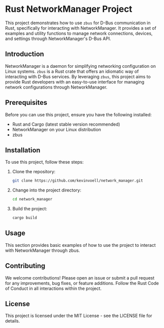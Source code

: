 # Rust NetworkManager Project

This project demonstrates how to use `zbus` for D-Bus communication in Rust,
specifically for interacting with NetworkManager. It provides a set of examples
and utility functions to manage network connections, devices, and settings
through NetworkManager's D-Bus API.

## Introduction

NetworkManager is a daemon for simplifying networking configuration on Linux
systems. `zbus` is a Rust crate that offers an idiomatic way of interacting with
D-Bus services. By leveraging `zbus`, this project aims to provide Rust
developers with an easy-to-use interface for managing network configurations
through NetworkManager.

## Prerequisites

Before you can use this project, ensure you have the following installed:
- Rust and Cargo (latest stable version recommended)
- NetworkManager on your Linux distribution
- zbus

## Installation

To use this project, follow these steps:

1. Clone the repository:
   ```sh
   git clone https://github.com/kevinvoell/network_manager.git
   ```

2. Change into the project directory:
   ```sh
   cd network_manager
   ```

3. Build the project:
   ```sh
   cargo build
   ```

## Usage

This section provides basic examples of how to use the project to interact with
NetworkManager through zbus.

## Contributing

We welcome contributions! Please open an issue or submit a pull request for any
improvements, bug fixes, or feature additions. Follow the Rust Code of Conduct
in all interactions within the project.

## License

This project is licensed under the MIT License - see the LICENSE file for details.
